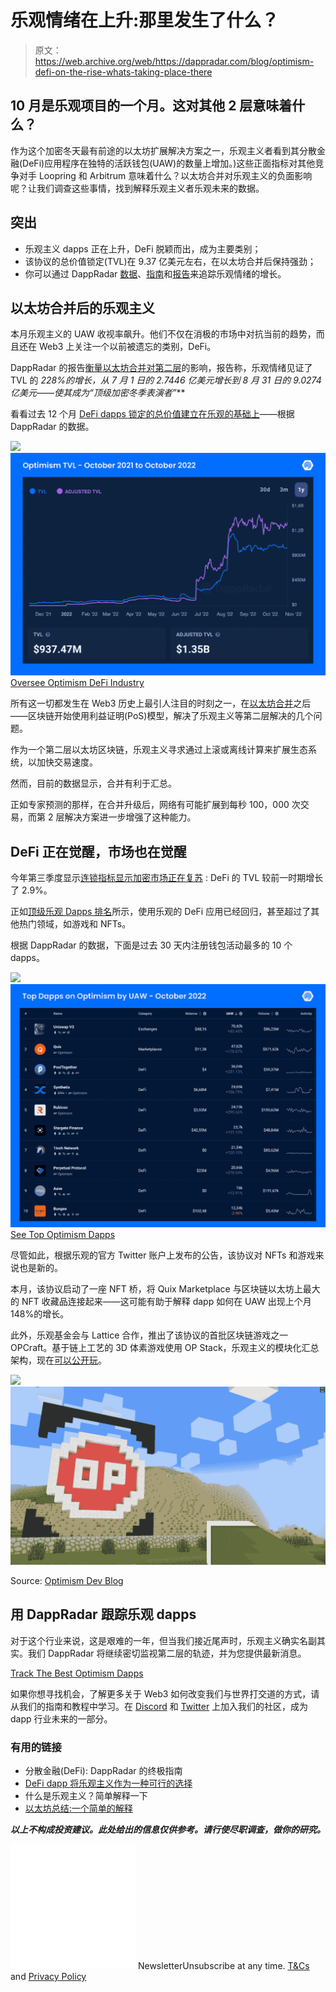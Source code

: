 # 乐观情绪在上升:那里发生了什么？

> 原文：<https://web.archive.org/web/https://dappradar.com/blog/optimism-defi-on-the-rise-whats-taking-place-there>

## 10 月是乐观项目的一个月。这对其他 2 层意味着什么？

作为这个加密冬天最有前途的以太坊扩展解决方案之一，乐观主义者看到其分散金融(DeFi)应用程序在独特的活跃钱包(UAW)的数量上增加。)这些正面指标对其他竞争对手 Loopring 和 Arbitrum 意味着什么？以太坊合并对乐观主义的负面影响呢？让我们调查这些事情，找到解释乐观主义者乐观未来的数据。

## 突出

*   乐观主义 dapps 正在上升，DeFi 脱颖而出，成为主要类别；
*   该协议的总价值锁定(TVL)在 9.37 亿美元左右，在以太坊合并后保持强劲；
*   你可以通过 DappRadar [数据](https://web.archive.org/web/20221201131034/https://dappradar.com/defi/protocol/optimism)、[指南](https://web.archive.org/web/20221201131034/http://dappradar.com/blog/)和[报告](https://web.archive.org/web/20221201131034/https://dappradar.com/reports)来追踪乐观情绪的增长。

## 以太坊合并后的乐观主义

本月乐观主义的 UAW 收视率飙升。他们不仅在消极的市场中对抗当前的趋势，而且还在 Web3 上关注一个以前被遗忘的类别，DeFi。

DappRadar 的报告[衡量以太坊合并对第二层](https://web.archive.org/web/20221201131034/https://dappradar.com/blog/measuring-the-impact-of-ethereums-merge-on-layer-2/#Optimism,-is-a-top-crypto-winter-performer)的影响，报告称，乐观情绪见证了 TVL 的 **228%的增长，从 7 月 1 日的 2.7446 亿美元增长到 8 月 31 日的 9.0274 亿美元——使其成为*“顶级加密冬季表演者”***

看看过去 12 个月 [DeFi dapps 锁定的总价值建立在乐观的基础上](https://web.archive.org/web/20221201131034/https://dappradar.com/defi/protocol/optimism)——根据 DappRadar 的数据。

![](img/19fcc6f345ba1fed026199ed92b12b5f.png)![Optimism TVL - October 2021 to October 2022](img/c30c27b813c5de866eeec41408cc9364.png)[Oversee Optimism DeFi Industry](https://web.archive.org/web/20221201131034/https://dappradar.com/defi/protocol/optimism)

所有这一切都发生在 Web3 历史上最引人注目的时刻之一，在[以太坊合并](https://web.archive.org/web/20221201131034/https://dappradar.com/blog/what-is-the-ethereum-merge)之后——区块链开始使用利益证明(PoS)模型，解决了乐观主义等第二层解决的几个问题。

作为一个第二层以太坊区块链，乐观主义寻求通过上滚或离线计算来扩展生态系统，以加快交易速度。

然而，目前的数据显示，合并有利于汇总。

正如专家预测的那样，在合并升级后，网络有可能扩展到每秒 100，000 次交易，而第 2 层解决方案进一步增强了这种能力。

## DeFi 正在觉醒，市场也在觉醒

今年第三季度显示[连锁指标显示加密市场正在复苏](https://web.archive.org/web/20221201131034/https://dappradar.com/blog/dappradar-q3-industry-report-on-chain-indicators-signal-a-recovering-crypto-market) : DeFi 的 TVL 较前一时期增长了 2.9%。

正如[顶级乐观 Dapps 排名](https://web.archive.org/web/20221201131034/https://dappradar.com/rankings/protocol/optimism)所示，使用乐观的 DeFi 应用已经回归，甚至超过了其他热门领域，如游戏和 NFTs。

根据 DappRadar 的数据，下面是过去 30 天内注册钱包活动最多的 10 个 dapps。

![](img/c701fefd99f719fb0e1eb6d9d74b1b93.png)![Top Dapps on Optimism by UAW - October 2022](img/f0b3ecf77c10a17f08d02232b6635685.png)[See Top Optimism Dapps](https://web.archive.org/web/20221201131034/https://dappradar.com/rankings/protocol/optimism)

尽管如此，根据乐观的官方 Twitter 账户上发布的公告，该协议对 NFTs 和游戏来说也是新的。

本月，该协议启动了一座 NFT 桥，将 Quix Marketplace 与区块链以太坊上最大的 NFT 收藏品连接起来——这可能有助于解释 dapp 如何在 UAW 出现上个月 148%的增长。

此外，乐观基金会与 Lattice 合作，推出了该协议的首批区块链游戏之一 OPCraft。基于链上工艺的 3D 体素游戏使用 OP Stack，乐观主义的模块化汇总架构，现在[可以公开玩](https://web.archive.org/web/20221201131034/https://opcraft.mud.dev/)。

![](img/d8918a499929e2ec812d4c2006eea407.png)![OPCraft 3D voxel metaverse game Optimism](img/3d8dff09e171754bff866ea37b38d87f.png)

Source: [Optimism Dev Blog](https://web.archive.org/web/20221201131034/https://dev.optimism.io/opcraft-autonomous-world/)

## 用 DappRadar 跟踪乐观 dapps

对于这个行业来说，这是艰难的一年，但当我们接近尾声时，乐观主义确实名副其实。我们 DappRadar 将继续密切监视第二层的轨迹，并为您提供最新消息。

[Track The Best Optimism Dapps](https://web.archive.org/web/20221201131034/https://dappradar.com/rankings/protocol/optimism)

如果你想寻找机会，了解更多关于 Web3 如何改变我们与世界打交道的方式，请从我们的指南和教程中学习。在 [Discord](https://web.archive.org/web/20221201131034/https://discord.com/invite/4ybbssrHkm) 和 [Twitter](https://web.archive.org/web/20221201131034/https://twitter.com/DappRadar) 上加入我们的社区，成为 dapp 行业未来的一部分。

### 有用的链接

*   分散金融(DeFi): DappRadar 的终极指南
*   [DeFi dapp 将乐观主义作为一种可行的选择](https://web.archive.org/web/20221201131034/https://dappradar.com/blog/defi-dapps-are-adopting-optimism-as-a-viable-alternative)
*   什么是乐观主义？简单解释一下
*   [以太坊总结:一个简单的解释](https://web.archive.org/web/20221201131034/https://dappradar.com/blog/ethereum-rollups-a-simple-explanation)

***以上不构成投资建议。此处给出的信息仅供参考。请行使尽职调查，做你的研究。***

![](img/6d5a4a2d609c56e1a5771717e54ba759.png) NewsletterUnsubscribe at any time. [T&Cs](https://web.archive.org/web/20221201131034/https://dappradar.com/terms) and [Privacy Policy](https://web.archive.org/web/20221201131034/https://dappradar.com/privacy-policy)